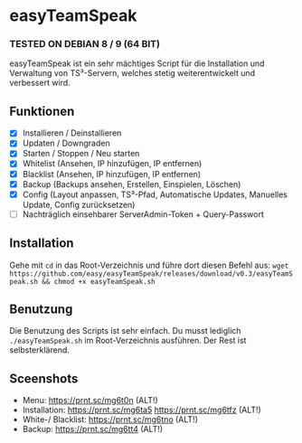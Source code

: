 # easyTeamSpeak
### TESTED ON DEBIAN 8 / 9 (64 BIT)

easyTeamSpeak ist ein sehr mächtiges Script für die Installation und Verwaltung von TS³-Servern, welches stetig weiterentwickelt und verbessert wird.

## Funktionen
- [x] Installieren / Deinstallieren
- [x] Updaten / Downgraden
- [x] Starten / Stoppen / Neu starten
- [x] Whitelist (Ansehen, IP hinzufügen, IP entfernen)
- [x] Blacklist (Ansehen, IP hinzufügen, IP entfernen)
- [x] Backup (Backups ansehen, Erstellen, Einspielen, Löschen) 
- [x] Config (Layout anpassen, TS³-Pfad, Automatische Updates, Manuelles Update, Config zurücksetzen)
- [ ] Nachträglich einsehbarer ServerAdmin-Token + Query-Passwort

## Installation
Gehe mit `cd` in das Root-Verzeichnis und führe dort diesen Befehl aus: `wget https://github.com/easy/easyTeamSpeak/releases/download/v0.3/easyTeamSpeak.sh && chmod +x easyTeamSpeak.sh`

## Benutzung
Die Benutzung des Scripts ist sehr einfach. Du musst lediglich `./easyTeamSpeak.sh` im Root-Verzeichnis ausführen. Der Rest ist selbsterklärend.

## Sceenshots
- Menu: https://prnt.sc/mg6t0n (ALT!)
- Installation: https://prnt.sc/mg6ta5 https://prnt.sc/mg6tfz (ALT!)
- White-/ Blacklist: https://prnt.sc/mg6tno (ALT!)
- Backup: https://prnt.sc/mg6tt4 (ALT!)
